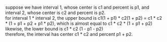 suppose we have interval 1, whose center is c1 and percent is p1, and interval 2, whose center is c2 and percent is p2.  
for interval 1 * interval 2, the upper bound is c1(1 + p1) * c2(1 + p2) = c1 * c2 * (1 + p1 + p2 + p1 * p2), which is almost equal to c1 * c2 * (1 + p1 + p2)  
likewise, the lower bound is c1 * c2 (1 - p1 - p2)  
therefore, the interval has center c1 * c2 and percent p1 + p2.



